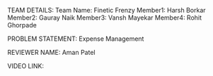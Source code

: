 TEAM DETAILS:
Team Name: Finetic Frenzy
Member1: Harsh Borkar
Member2: Gauray Naik
Member3: Vansh Mayekar
Member4: Rohit Ghorpade

PROBLEM STATEMENT:
Expense Management

REVIEWER NAME:
Aman Patel

VIDEO LINK:
